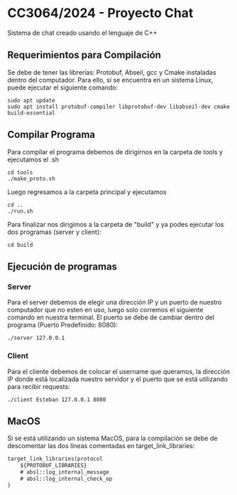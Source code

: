 # CC3064/2024 - Proyecto Chat
Sistema de chat creado usando el lenguaje de C++
## Requerimientos para Compilación
Se debe de tener las librerías: Protobuf, Abseil, gcc y Cmake instaladas dentro del computador.
Para ello, si se encuentra en un sistema Linux, puede ejecutar el siguiente comando:
```shell
sudo apt update
sudo apt install protobuf-compiler libprotobuf-dev libabseil-dev cmake build-essential
```

## Compilar Programa
Para compilar el programa debemos de dirigirnos en la carpeta de tools y ejecutamos el .sh
```shell
cd tools
./make_proto.sh
```

Luego regresamos a la carpeta principal y ejecutamos
```shell
cd ..
./run.sh
```

Para finalizar nos dirigimos a la carpeta de "build" y ya podes ejecutar los dos programas (server y client):
```shell
cd build
```

## Ejecución de programas
### Server
Para el server debemos de elegir una dirección IP y un puerto de nuestro computador que no esten en uso,
luego solo corremos el siguiente comando en nuestra terminal. El puerto se debe de cambiar dentro del programa (Puerto Predefinido: 8080):
```shell
./server 127.0.0.1
```

### Client
Para el cliente debemos de colocar el username que queramos, la dirección IP donde está localizada nuestro servidor 
y el puerto que se está utilizando para recibir requests:
```shell
./client Esteban 127.0.0.1 8080
```

## MacOS
Si se está utilizando un sistema MacOS, para la compilación se debe de descomentar las dos líneas comentadas en target_link_libraries:
```txt
target_link_libraries(protocol
    ${PROTOBUF_LIBRARIES}
    # absl::log_internal_message
    # absl::log_internal_check_op
)
```